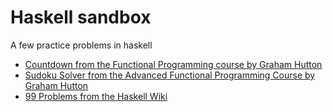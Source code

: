 # Haskell sandbox
A few practice problems in haskell

* [Countdown from the Functional Programming course by Graham Hutton](countdown/README.md)
* [Sudoku Solver from the Advanced Functional Programming Course by Graham Hutton](sudoku/README.md)
* [99 Problems from the Haskell Wiki](99problems/README.md)
